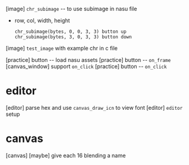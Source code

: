[image] `chr_subimage` -- to use subimage in nasu file

- row, col, width, height

  ```
  chr_subimage(bytes, 0, 0, 3, 3) button up
  chr_subimage(bytes, 3, 0, 3, 3) button down
  ```

[image] `test_image` with example chr in c file

[practice] button -- load nasu assets
[practice] button -- `on_frame`
[canvas_window] support `on_click`
[practice] button -- `on_click`

# editor

[editor] parse hex and use `canvas_draw_icn` to view font
[editor] `editor` setup

# canvas

[canvas] [maybe] give each 16 blending a name
